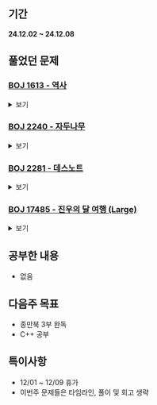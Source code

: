 ## 기간
**24.12.02 ~ 24.12.08**

## 풀었던 문제

### [BOJ 1613 - 역사](https://www.acmicpc.net/problem/1613)
<details>
<summary>보기</summary> 

- 정보
    - Tier: GoldⅢ
    - Tag: 플로이드 워셜
 
- 코드
  - ```cpp
    #include <iostream>
    #include <vector>
    
    using namespace std;
    
    int N, K, S;
    vector <vector <bool>> dp;  // dp[i][j] = i가 가보다 먼저 발생했는지 여부
    
    void floyd() {
        for (int m = 1; m <= N; m++) {
            for (int s = 1; s <= N; s++) {
                for (int e = 1; e <= N; e++) {
                    if (dp[s][m] && dp[m][e]) {
                        dp[s][e] = true;
                    }
                }
            }
        }
    }
    
    int main() {
        // fastIO
        ios_base::sync_with_stdio(false);
        cin.tie(NULL); cout.tie(NULL);
    
        // init && input
        cin >> N >> K;
    
        dp.resize(N + 1, vector <bool> (N + 1, false));
        for (int i = 1; i <= N; i++) {
            dp[i][i] = true;
        }
    
        int u, v;
        for (int i = 0; i < K; i++) {
            cin >> u >> v;
            dp[u][v] = true;
        }
    
        // solve
        floyd();
    
        cin >> S;
        for (int i = 0; i < S; i++) {
            cin >> u >> v;
            if (dp[u][v] && !dp[v][u]) {
                cout << -1 << '\n';
            } else if (!dp[u][v] && dp[v][u]) {
                cout << 1 << '\n';
            } else {
                cout << 0 << '\n';
            }
        }
        return 0;
    }
    ```

</details>

### [BOJ 2240 - 자두나무](https://www.acmicpc.net/problem/2240)
<details>
<summary>보기</summary> 

- 정보
    - Tier: GoldⅤ
    - Tag: DP
 
- 코드
  - ```cpp
    #include <iostream>
    #include <vector>
    
    using namespace std;
    
    int T, W;
    vector <pair <int, int>> drop;
    vector <vector <pair <int, int>>> dp;
    
    int getMaxV(int curL, int t, int w) {
        if (t > T) return 0;
        
        int &let = (!curL ? dp[t][w].first : dp[t][w].second);
        int add = (!curL ? drop[t].first : drop[t].second);
        if (let == -1) {
            let = getMaxV(curL, t + 1, w) + add;
            if (w > 0) {
                let = max(let, getMaxV((curL + 1) % 2, t + 1, w - 1) + add);
            }
        }
        return let;
    }
    
    int main() {
        cin >> T >> W;
        drop.resize(T + 1);
        dp.resize(T + 1, vector <pair <int, int>> (W + 1, {-1, -1}));
    
        int n;
        for (int i = 1; i <= T; i++) {
            cin >> n;
            if (n == 1) {
                drop[i].first++;
            } else {
                drop[i].second++;
            }
        }
    
        cout << getMaxV(0, 0, W);
        return 0;
    }
    ```

</details>

### [BOJ 2281 - 데스노트](https://www.acmicpc.net/problem/2281)
<details>
<summary>보기</summary> 

- 정보
    - Tier: GoldⅢ
    - Tag: DP
 
- 코드
  - ```cpp
    #include <iostream>
    #include <vector>
    
    using namespace std;
    
    int N, M;
    vector <int> nameLen;
    vector <vector <int>> dp;
    
    int solve(int i, int j) {
        if (i == N) return 0;
    
        int &let = dp[i][j];
        if (let == -1) {
            if (nameLen[i] + 1 <= j) {
                let = min(solve(i + 1, M - nameLen[i]) + (j * j), solve(i + 1, j - (nameLen[i] + 1)));
            } else {
                let = solve(i + 1, M - nameLen[i]) + (j * j);
            }
        }
        return let;
    }
    
    int main() {
        cin >> N >> M;
    
        nameLen.resize(N);
        dp.resize(N, vector <int> (M + 1, -1));
    
        for (auto &n : nameLen) {
            cin >> n;
        }
    
        cout << solve(1, M - nameLen.front());
        return 0;
    }
    ```

</details>

### [BOJ 17485 - 진우의 달 여행 (Large)](https://www.acmicpc.net/problem/17485)
<details>
<summary>보기</summary> 

- 정보
    - Tier: GoldⅤ
    - Tag: DP
 
- 코드
  - ```cpp
    #include <iostream>
    #include <vector>
    
    using namespace std;
    
    int N, M;
    vector <vector <int>> cost;
    vector <vector <vector <int>>> dp;  // dp[i][j][k] = i행 j열에서 직전방향이 k였을 때 최소 값
    
    int solve(int i, int j, int k) {
        if (i > N) {
            return 0;
        } else if (j == -1 || j == M) {
            return 1e9;
        }
    
        int &let = dp[i][j][k];
        if (let == -1) {
            let = cost[i][j];
            if (k == 0) {
                let += min(solve(i + 1, j, 1), solve(i + 1, j + 1, 2));
            } else if (k == 1) {
                let += min(solve(i + 1, j - 1, 0), solve(i + 1, j + 1, 2));
            } else if (k == 2) {
                let += min(solve(i + 1, j - 1, 0), solve(i + 1, j, 1));
            }
        }
        return let;
    }
    
    int main() {
        cin >> N >> M;
    
        cost.resize(N + 1, vector <int> (M));
        dp.resize(N + 1, vector <vector <int>> (M, vector <int> (3, -1)));
    
        for (int i = 1; i <= N; i++) {
            for (int j = 0; j < M; j++) {
                cin >> cost[i][j];
            }
        }
    
        int ans = 1e9;
        for (int i = 0; i < M; i++) {
            for (int j = 0; j <= 2; j++) {
                ans = min(ans, solve(1, i, j));
            }
        }
    
        cout << ans;
        return 0;
    }
    ```

</details>

## 공부한 내용
- 없음

## 다음주 목표
- 종만북 3부 완독
- C++ 공부

## 특이사항
- 12/01 ~ 12/09 휴가
- 이번주 문제들은 타임라인, 풀이 및 회고 생략
